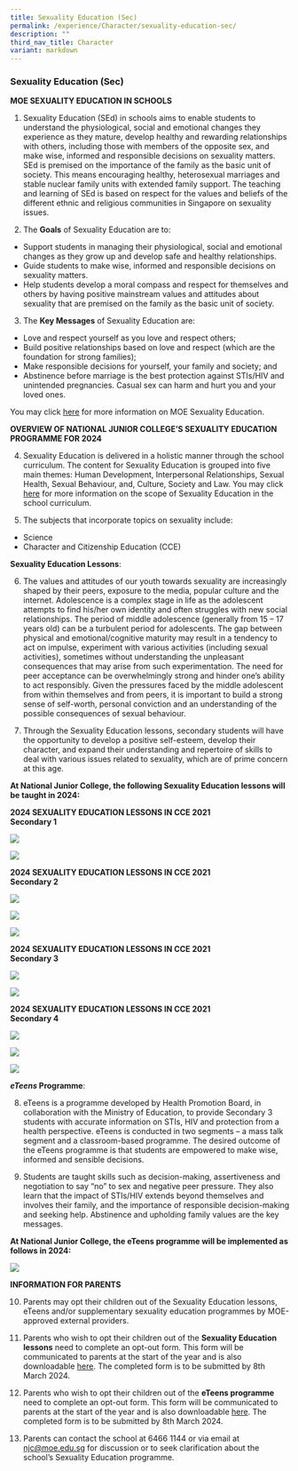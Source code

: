 ```yaml
---
title: Sexuality Education (Sec)
permalink: /experience/Character/sexuality-education-sec/
description: ""
third_nav_title: Character
variant: markdown
---
```

### Sexuality Education (Sec)

**MOE SEXUALITY EDUCATION IN SCHOOLS**

1.	Sexuality Education (SEd) in schools aims to enable students to understand the physiological, social and emotional changes they experience as they mature, develop healthy and rewarding relationships with others, including those with members of the opposite sex, and make wise, informed and responsible decisions on sexuality matters. SEd is premised on the importance of the family as the basic unit of society. This means encouraging healthy, heterosexual marriages and stable nuclear family units with extended family support. The teaching and learning of SEd is based on respect for the values and beliefs of the different ethnic and religious communities in Singapore on sexuality issues.

2.	The **Goals** of Sexuality Education are to:

* Support students in managing their physiological, social and emotional changes as they grow up and develop safe and healthy relationships. 
*	Guide students to make wise, informed and responsible decisions on sexuality matters. 
*	Help students develop a moral compass and respect for themselves and others by having positive mainstream values and attitudes about sexuality that are premised on the family as the basic unit of society. 

3.	The **Key Messages** of Sexuality Education are:

*	Love and respect yourself as you love and respect others;
*	Build positive relationships based on love and respect (which are the foundation for strong families);
*	Make responsible decisions for yourself, your family and society; and
*	Abstinence before marriage is the best protection against STIs/HIV and unintended pregnancies. Casual sex can harm and hurt you and your loved ones.


You may click [here](https://go.gov.sg/moe-sexuality-education) for more information on MOE Sexuality Education.

**OVERVIEW OF NATIONAL JUNIOR COLLEGE’S SEXUALITY EDUCATION PROGRAMME FOR 2024**

4.	Sexuality Education is delivered in a holistic manner through the school curriculum. The content for Sexuality Education is grouped into five main themes: Human Development, Interpersonal Relationships, Sexual Health, Sexual Behaviour, and, Culture, Society and Law. You may click [here](https://go.gov.sg/moe-sexuality-education-scope) for more information on the scope of Sexuality Education in the school curriculum.

5. The subjects that incorporate topics on sexuality include: 
* Science 
* Character and Citizenship Education (CCE)


**Sexuality Education Lessons**: <br>

6. The values and attitudes of our youth towards sexuality are increasingly shaped by their peers, exposure to the media, popular culture and the internet. Adolescence is a complex stage in life as the adolescent attempts to find his/her own identity and often struggles with new social relationships. The period of middle adolescence (generally from 15 – 17 years old) can be a turbulent period for adolescents. The gap between physical and emotional/cognitive maturity may result in a tendency to act on impulse, experiment with various activities (including sexual activities), sometimes without understanding the unpleasant consequences that may arise from such experimentation. The need for peer acceptance can be overwhelmingly strong and hinder one’s ability to act responsibly.  Given the pressures faced by the middle adolescent from within themselves and from peers, it is important to build a strong sense of self-worth, personal conviction and an understanding of the possible consequences of sexual behaviour.

7. Through the Sexuality Education lessons, secondary students will have the opportunity to develop a positive self-esteem, develop their character, and expand their understanding and repertoire of skills to deal with various issues related to sexuality, which are of prime concern at this age. 


**At National Junior College, the following Sexuality Education lessons will be taught in 2024:**

**2024 SEXUALITY EDUCATION LESSONS IN CCE 2021**<br> 
**Secondary 1**

![](/images/1_SED_SEC.png)

![](/images/2_SED_SEC.png)
	
**2024 SEXUALITY EDUCATION LESSONS IN CCE 2021**<br> 
**Secondary 2**

![](/images/3_SED_SEC.png)

![](/images/4_SED_SEC.png)

![](/images/5_SED_SEC.png)

**2024 SEXUALITY EDUCATION LESSONS IN CCE 2021**<br> 
**Secondary 3**

![](/images/6_SED_SEC.png)

![](/images/7_SED_SEC.png)

**2024 SEXUALITY EDUCATION LESSONS IN CCE 2021**<br> 
**Secondary 4**<br>

![](/images/8_SED_SEC.png)

![](/images/9_SED_SEC.png)

![](/images/10_SED_SEC.png)

**_eTeens_ Programme**:<br>

8.	eTeens is a programme developed by Health Promotion Board, in collaboration with the Ministry of Education, to provide Secondary 3 students with accurate information on STIs, HIV and protection from a health perspective. eTeens is conducted in two segments – a mass talk segment and a classroom-based programme. The desired outcome of the eTeens programme is that students are empowered to make wise, informed and sensible decisions.


9.	Students are taught skills such as decision-making, assertiveness and negotiation to say “no” to sex and negative peer pressure. They also learn that the impact of STIs/HIV extends beyond themselves and involves their family, and the importance of responsible decision-making and seeking help. Abstinence and upholding family values are the key messages.


**At National Junior College, the eTeens programme will be implemented as follows in 2024:**

![](/images/11_SED_SEC.png)

**INFORMATION FOR PARENTS**


10.	Parents may opt their children out of the Sexuality Education lessons, eTeens and/or supplementary sexuality education programmes by MOE-approved external providers. 

11.	Parents who wish to opt their children out of the **Sexuality Education lessons** need to complete an opt-out form. This form will be communicated to parents at the start of the year and is also downloadable [here](https://form.gov.sg/65b0da647091a98ec324400b). The completed form is to be submitted by 8th March 2024. 

12.	Parents who wish to opt their children out of the **eTeens programme** need to complete an opt-out form. This form will be communicated to parents at the start of the year and is also downloadable [here](https://form.gov.sg/65b0da2190d4ae5b33259254).  The completed form is to be submitted by 8th March 2024.

13.	Parents can contact the school at 6466 1144 or via email at njc@moe.edu.sg for discussion or to seek clarification about the school’s Sexuality Education programme.